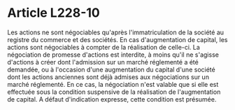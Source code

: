 # Article L228-10

Les actions ne sont négociables qu'après l'immatriculation de la société au registre du commerce et des sociétés. En cas d'augmentation de capital, les actions sont négociables à compter de la réalisation de celle-ci.   La négociation de promesse d'actions est interdite, à moins qu'il ne s'agisse d'actions à créer dont l'admission sur un marché réglementé a été demandée, ou à l'occasion d'une augmentation du capital d'une société dont les actions anciennes sont déjà admises aux négociations sur un marché réglementé. En ce cas, la négociation n'est valable que si elle est effectuée sous la condition suspensive de la réalisation de l'augmentation de capital. A défaut d'indication expresse, cette condition est présumée.